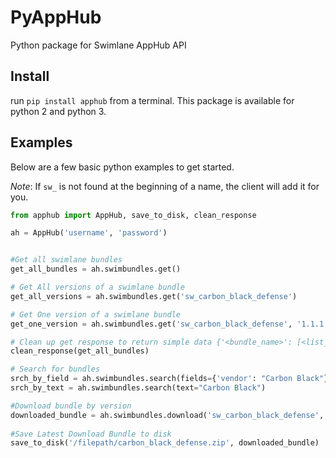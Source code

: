 # PyAppHub

Python package for Swimlane AppHub API

## Install
run `pip install apphub` from a terminal. This package is available for python 2 and python 3.

## Examples

Below are a few basic python examples to get started.

*Note*: If `sw_` is not found at the beginning of a name, the client will
add it for you.

```python
from apphub import AppHub, save_to_disk, clean_response

ah = AppHub('username', 'password')


#Get all swimlane bundles
get_all_bundles = ah.swimbundles.get()

# Get All versions of a swimlane bundle
get_all_versions = ah.swimbundles.get('sw_carbon_black_defense')

# Get One version of a swimlane bundle
get_one_version = ah.swimbundles.get('sw_carbon_black_defense', '1.1.1')

# Clean up get response to return simple data {'<bundle_name>': [<list_of_versions>]}
clean_response(get_all_bundles)

# Search for bundles
srch_by_field = ah.swimbundles.search(fields={'vendor': "Carbon Black"})
srch_by_text = ah.swimbundles.search(text="Carbon Black")

#Download bundle by version
downloaded_bundle = ah.swimbundles.download('sw_carbon_black_defense', '1.1.1')
 
#Save Latest Download Bundle to disk
save_to_disk('/filepath/carbon_black_defense.zip', downloaded_bundle)
```
